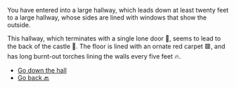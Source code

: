 You have entered into a large hallway, which leads down at least twenty feet to a large hallway, whose sides are lined with windows that show the outside.

 This hallway, which terminates with a single lone door 🚪, seems to lead to the back of the castle 🏰. The floor is lined with an ornate red carpet 🟥, and has long burnt-out torches lining the walls every five feet 🔥. 

- [Go down the hall](5-DA.md)
- [Go back 🔙](3-A.md)
